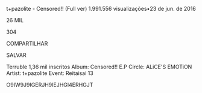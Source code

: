 t+pazolite - Censored!! (Full ver)
1.991.556 visualizações•23 de jun. de 2016

26 MIL

304

COMPARTILHAR

SALVAR


Terruble
1,36 mil inscritos
Album: Censored!! E.P
Circle: ALiCE'S EMOTiON
Artist: t+pazolite
Event: Reitaisai 13


O9IW9J9IGERJH9IEJHGI4ERHGJT
